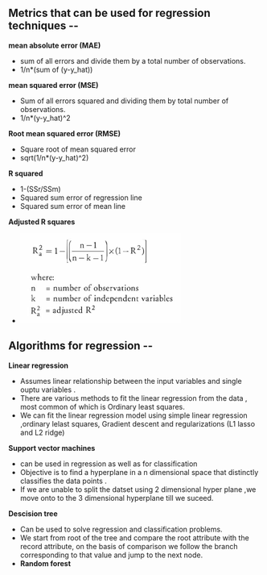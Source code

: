 ## Metrics that can be used for regression techniques --

**mean absolute error (MAE)**

- sum of all errors and divide them by a total number of observations.
- 1/n\*(sum of (y-y_hat))

**mean squared error (MSE)**

- Sum of all errors squared and dividing them by total number of observations.
- 1/n\*(y-y_hat)^2

**Root mean squared error (RMSE)**

- Square root of mean squared error
- sqrt(1/n\*(y-y_hat)^2)

**R squared**

- 1-(SSr/SSm)
- Squared sum error of regression line
- Squared sum error of mean line

**Adjusted R squares**

- ![alt text](https://github.com/nishchalnishant/Deep_learning_methods/blob/main/img/regression.png?raw=true)

## Algorithms for regression --

**Linear regression**

- Assumes linear relationship between the input variables and single ouptu variables .
- There are various methods to fit the linear regression from the data , most common of which is Ordinary least squares.
- We can fit the linear regression model using simple linear regression ,ordinary lelast squares, Gradient descent and regularizations (L1 lasso and L2 ridge)

**Support vector machines**

- can be used in regression as well as for classification
- Objective is to find a hyperplane in a n dimensional space that distinctly classifies the data points .
- If we are unable to split the datset using 2 dimensional hyper plane ,we move onto to the 3 dimensional hyperplane till we suceed.

**Descision tree**

- Can be used to solve regression and classification problems.
- We start from root of the tree and compare the root attribute with the record attribute, on the basis of comparison we follow the branch corresponding to that value and jump to the next node.
- **Random forest**
